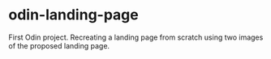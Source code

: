 # odin-landing-page

First Odin project. Recreating a landing page from scratch using two images of the proposed landing page.